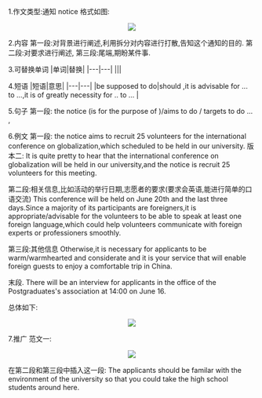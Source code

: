 1.作文类型:通知 notice 格式如图:
<center>
<img src="./image/1.png">
</center>



2.内容
第一段:对背景进行阐述,利用拆分对内容进行打散,告知这个通知的目的.
第二段:对要求进行阐述,
第三段:尾端,期盼某件事.




3.可替换单词
|单词|替换|
|---|---|
|||

4.短语
|短语|意思|
|---|---|
|be supposed to do|should ,it is advisable for ... to ...,it is of greatly necessity for .. to ... |





5.句子
第一段:
the notice (is for the purpose of )/aims to do / targets to do  ... ,

6.例文
第一段:
the notice aims to recruit 25 volunteers  for the international conference on globalization,which scheduled to be held in our university.
版本二:
It is quite pretty to hear that the international conference on globalization will be held in our university,and the notice is recruit 25 volunteers for this meeting.


第二段:相关信息,比如活动的举行日期,志愿者的要求(要求会英语,能进行简单的口语交流)
This conference will be held on June 20th and the last three days.Since a majority of its participants are foreigners,it is appropriate/advisable for the volunteers to be able to speak at least one foreign language,which could help volunteers communicate with foreign experts or professioners smoothly.

第三段:其他信息
Otherwise,it is necessary for applicants to be warm/warmhearted and considerate and it is your service that will enable foreign guests to enjoy a comfortable trip in China.

末段.
There will be an interview for applicants in the office of the Postgraduates's association at 14:00 on June 16.

总体如下:


<center>
<img src="./image/2.png">
</center>

7.推广
范文一:
<center>
<img src="./image/3.png">
</center>

在第二段和第三段中插入这一段:
The applicants should be familar with the environment of the university so that you could take the high school students around here.



